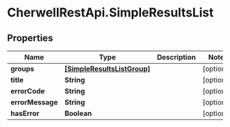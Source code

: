 # CherwellRestApi.SimpleResultsList

## Properties
Name | Type | Description | Notes
------------ | ------------- | ------------- | -------------
**groups** | [**[SimpleResultsListGroup]**](SimpleResultsListGroup.md) |  | [optional] 
**title** | **String** |  | [optional] 
**errorCode** | **String** |  | [optional] 
**errorMessage** | **String** |  | [optional] 
**hasError** | **Boolean** |  | [optional] 


